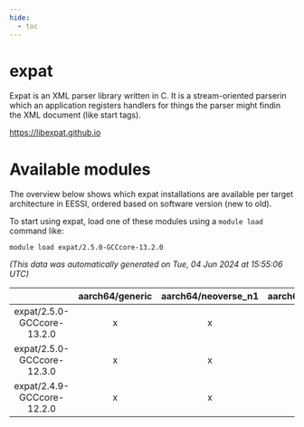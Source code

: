 ```yaml
---
hide:
  - toc
---
```


expat
=====


Expat is an XML parser library written in C. It is a stream-oriented parserin which an application registers handlers for things the parser might findin the XML document (like start tags).

https://libexpat.github.io
# Available modules


The overview below shows which expat installations are available per target architecture in EESSI, ordered based on software version (new to old).

To start using expat, load one of these modules using a `module load` command like:

```shell
module load expat/2.5.0-GCCcore-13.2.0
```

*(This data was automatically generated on Tue, 04 Jun 2024 at 15:55:06 UTC)*  

| |aarch64/generic|aarch64/neoverse_n1|aarch64/neoverse_v1|x86_64/generic|x86_64/amd/zen2|x86_64/amd/zen3|x86_64/intel/haswell|x86_64/intel/skylake_avx512|
| :---: | :---: | :---: | :---: | :---: | :---: | :---: | :---: | :---: |
|expat/2.5.0-GCCcore-13.2.0|x|x|x|x|x|x|x|x|
|expat/2.5.0-GCCcore-12.3.0|x|x|x|x|x|x|x|x|
|expat/2.4.9-GCCcore-12.2.0|x|x|x|x|x|x|x|x|
